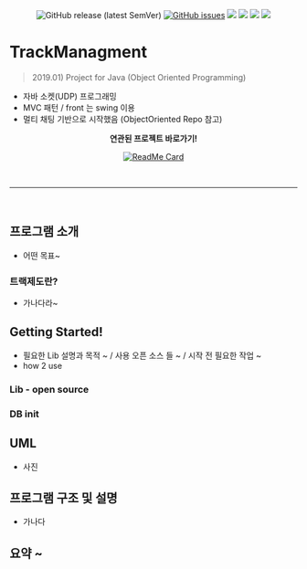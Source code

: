 <div align = "center">

![GitHub release (latest SemVer)](https://img.shields.io/github/v/release/Nuung/TrackManagment)
[![GitHub issues](https://img.shields.io/github/issues/Nuung/TrackManagment)](https://github.com/Nuung/TrackManagment/issues)
    <img src="https://img.shields.io/badge/license-MIT-green" />
    <img src="https://img.shields.io/badge/Java%20version-%3E%3D%20SE%2011-blue" />
    <img src="https://img.shields.io/badge/Requirements-gson%2C%20mysql-blue" />
    <img src="https://img.shields.io/badge/Requirements-OwlCarousel,%20poi-blue" />
</div>

# TrackManagment
> 2019.01) Project for Java (Object Oriented Programming)

- 자바 소켓(UDP) 프로그래밍
- MVC 패턴 / front 는 swing 이용
- 멀티 채팅 기반으로 시작했음 (ObjectOriented Repo 참고)


<div align = "center">

**연관된 프로젝트 바로가기!**

[![ReadMe Card](https://github-readme-stats.vercel.app/api/pin/?username=Nuung&repo=ObjectOrientedClass&show_owner=true&theme=dark)](https://github.com/Nuung/ObjectOrientedClass) 

</div>

</br>

------------

</br>

## 프로그램 소개
- 어떤 목표~ 

### 트랙제도란? 
- 가나다라~

## Getting Started!
- 필요한 Lib 설명과 목적 ~ / 사용 오픈 소스 들 ~ / 시작 전 필요한 작업 ~
- how 2 use

### Lib - open source

### DB init


## UML
- 사진

## 프로그램 구조 및 설명 
- 가나다

## 요약 ~